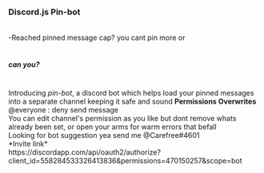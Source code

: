 <h3>Discord.js Pin-bot<br></h3>
<br>-Reached pinned message cap? you cant pin more or<br>
<br><h5>can you?</h5><br>
Introducing <i>pin-bot</i>, a discord bot which helps load your pinned messages into a separate channel keeping it safe and sound
<b>Permissions Overwrites</b><br>
@everyone : deny send message<br>
You can edit channel's permission as you like but dont remove whats already been set, or open your arms for warm errors that befall<br>
Looking for bot suggestion yea send me @Carefree#4601<br>
*Invite link*<br>
https://discordapp.com/api/oauth2/authorize?client_id=558284533326413836&permissions=470150257&scope=bot